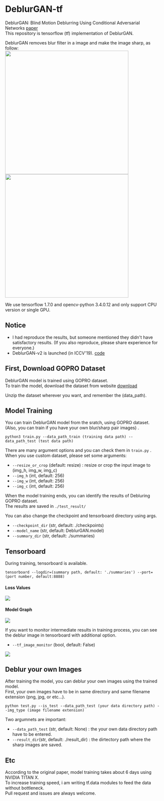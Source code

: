 # DeblurGAN-tf

DeblurGAN: Blind Motion Deblurring Using Conditional Adversarial Networks [paper](https://arxiv.org/abs/1711.07064)  
This repository is tensorflow (tf) implementation of DeblurGAN.

DeblurGAN removes blur filter in a image and make the image sharp, as follow:  
<img src='assets/animation3.gif' width='400px'/> <img src='assets/animation4.gif' width='400px'/>

We use tensorflow 1.7.0 and opencv-python 3.4.0.12 and only support CPU version or single GPU.

## Notice
- I had reproduce the results, but someone mentioned they didn't have satisfactory results. (If you also reproduce, please share experience for everyone.)
- DeblurGAN-v2 is launched (in ICCV'19). [code](https://github.com/TAMU-VITA/DeblurGANv2)

## First, Download GOPRO Dataset
DeblurGAN model is trained using GOPRO dataset.  
To train the model, download the dataset from website [download](https://drive.google.com/file/d/1H0PIXvJH4c40pk7ou6nAwoxuR4Qh_Sa2/view)   

Unzip the dataset wherever you want, and remember the (data_path).  

## Model Training
You can train DeblurGAN model from the sratch, using GOPRO dataset.  
(Also, you can train if you have your own blur/sharp pair images) .   

```
python3 train.py --data_path_train (training data path) --data_path_test (test data path) 
```

There are many argument options and you can check them in `train.py` .  
When you use custom dataset, please set some arguments:  
- `--resize_or_crop` (default: resize) : resize or crop the input image to (img_h, img_w, img_c)  
- `--img_h`  (int, default: 256)  
- `--img_w`  (int, default: 256)   
- `--img_c`  (int, default: 256)  

When the model training ends, you can identify the results of Debluring GOPRO dataset.  
The results are saved in `./test_result/`  

You can also change the checkpoint and tensorboard directory using args.  
- `--checkpoint_dir` (str, default: ./checkpoints)  
- `--model_name` (str, default: DeblurGAN.model)
- `--summary_dir` (str, default: ./summaries)


## Tensorboard
During training, tensorboard is available.  
```
tensorboard --logdir=(summary path, default: './summaries') --port=(port number, default:8888)
```

#### Loss Values
<img src='assets/loss.png'>

#### Model Graph
<img src='assets/graph.png'> 

If you want to monitor intermediate results in training process, you can see the deblur image in tensorboard with additional option.  
- `--tf_image_monitor` (bool, default: False)  

<img src='assets/img.png'>


## Deblur your own Images
After training the model, you can deblur your own images using the trained model.  
First, your own images have to be in same directory and same filename extension (png, jpg, or etc...).   
```
python test.py --is_test --data_path_test (your data directory path) --img_type (image filename extension)
```

Two argumnets are important:  
- `--data_path_test` (str, default: None) : the your own data directory path have to be entered.  
- `--result_dir`(str, default: ./result_dir) : the dirtectory path where the sharp images are saved.  


## Etc 
According to the original paper, model training takes about 6 days using NVIDIA TITAN X.  
To increase training speed, i am writing tf.data modules to feed the data without bottleneck.  
Pull request and issues are always welcome.  
